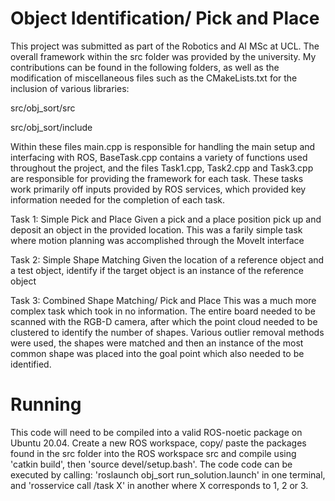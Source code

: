 # Object Identification/ Pick and Place 

This project was submitted as part of the Robotics and AI MSc at UCL. The overall framework within the src folder was provided by the university. My contributions can be found in the following folders, as well as the modification of miscellaneous files such as the CMakeLists.txt for the inclusion of various libraries:

src/obj_sort/src

src/obj_sort/include

Within these files main.cpp is responsible for handling the main setup and interfacing with ROS, BaseTask.cpp contains a variety of functions used throughout the project, and the files Task1.cpp, Task2.cpp and Task3.cpp are responsible for providing the framework for each task. These tasks work primarily off inputs provided by ROS services, which provided key information needed for the completion of each task.

Task 1: Simple Pick and Place
Given a pick and a place position pick up and deposit an object in the provided location. This was a farily simple task where motion planning was accomplished through the MoveIt interface

Task 2: Simple Shape Matching
Given the location of a reference object and a test object, identify if the target object is an instance of the reference object 

Task 3: Combined Shape Matching/ Pick and Place
This was a much more complex task which took in no information. The entire board needed to be scanned with the RGB-D camera, after which the point cloud needed to be clustered to identify the number of shapes. Various outlier removal methods were used, the shapes were matched and then an instance of the most common shape was placed into the goal point which also needed to be identified.

# Running

This code will need to be compiled into a valid ROS-noetic package on Ubuntu 20.04. Create a new ROS workspace, copy/ paste the packages found in the src folder into the ROS workspace src and compile using 'catkin build', then 'source devel/setup.bash'. 
The code code can be executed by calling: 'roslaunch obj_sort run_solution.launch' in one terminal, and 'rosservice call /task X' in another where X corresponds to 1, 2 or 3.

